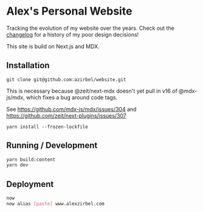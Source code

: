 # Alex's Personal Website

Tracking the evolution of my website over the years. Check out the
[changelog](CHANGELOG.md) for a history of my poor design decisions!

This site is build on Next.js and MDX.


## Installation

```
git clone git@github.com:azirbel/website.git
```

This is necessary because @zeit/next-mdx doesn't yet pull in v16 of @mdx-js/mdx, which fixes a bug around code tags.

See https://github.com/mdx-js/mdx/issues/304 and https://github.com/zeit/next-plugins/issues/307

```
yarn install --frozen-lockfile
```


## Running / Development

```bash
yarn build:content
yarn dev
```


## Deployment

```bash
now
now alias [paste] www.alexzirbel.com
```

